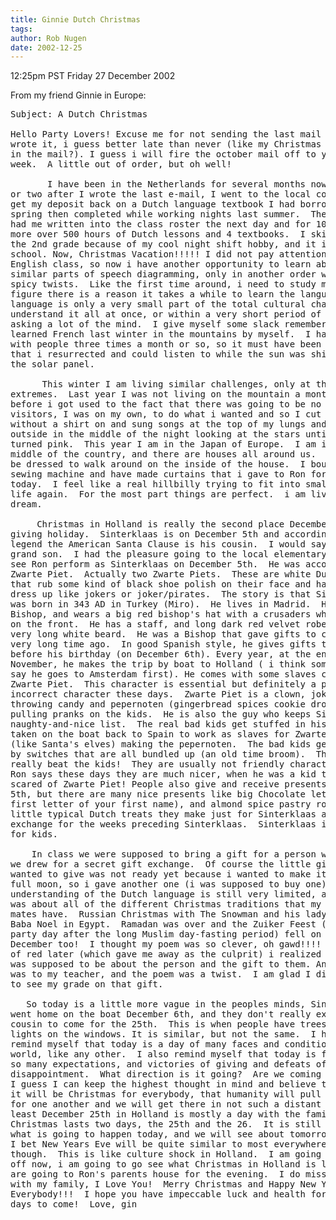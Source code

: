```yaml
---
title: Ginnie Dutch Christmas
tags: 
author: Rob Nugen
date: 2002-12-25
---
```


<p class=date>12:25pm PST Friday 27 December 2002</p>

<p>From my friend Ginnie in Europe:</p>

<pre>
Subject: A Dutch Christmas

Hello Party Lovers! Excuse me for not sending the last mail when i
wrote it, i guess better late than never (like my Christmas presents
in the mail?). I guess i will fire the october mail off to you next
week.  A little out of order, but oh well!

       I have been in the Netherlands for several months now.  The day
or two after I wrote the last e-mail, I went to the local college to
get my deposit back on a Dutch language textbook I had borrowed in the
spring then completed while working nights last summer.  The director
had me written into the class roster the next day and for 10 Euros
more over 500 hours of Dutch lessons and 4 textbooks.  I skipped into
the 2nd grade because of my cool night shift hobby, and it is back to
school. Now, Christmas Vacation!!!!! I did not pay attention in
English class, so now i have another opportunity to learn about
similar parts of speech diagramming, only in another order with some
spicy twists.  Like the first time around, i need to study more, but i
figure there is a reason it takes a while to learn the language.  A
language is only a very small part of the total cultural change.  To
understand it all at once, or within a very short period of time is
asking a lot of the mind.  I give myself some slack remembering that i
learned French last winter in the mountains by myself.  I had contact
with people three times a month or so, so it must have been the radio
that i resurrected and could listen to while the sun was shining on
the solar panel.

      This winter I am living similar challenges, only at the opposite
extremes.  Last year I was not living on the mountain a month or so
before i got used to the fact that there was going to be no surprise
visitors, I was on my own, to do what i wanted and so I cut wood
without a shirt on and sung songs at the top of my lungs and stood
outside in the middle of the night looking at the stars until the sky
turned pink.  This year I am in the Japan of Europe.  I am in the
middle of the country, and there are houses all around us.  I have to
be dressed to walk around on the inside of the house.  I bought a
sewing machine and have made curtains that i gave to Ron for Christmas
today.  I feel like a real hillbilly trying to fit into small village
life again.  For the most part things are perfect.  i am living the
dream.

     Christmas in Holland is really the second place December gift
giving holiday.  Sinterklaas is on December 5th and according to their
legend the American Santa Clause is his cousin.  I would say more his
grand son.  I had the pleasure going to the local elementary school to
see Ron perform as Sinterklaas on December 5th.  He was accompanied by
Zwarte Piet.  Actually two Zwarte Piets.  These are white Dutch guys
that rub some kind of black shoe polish on their face and hands and
dress up like jokers or joker/pirates.  The story is that Sinterklaas
was born in 343 AD in Turkey (Miro).  He lives in Madrid.  He was a
Bishop, and wears a big red bishop's hat with a crusaders white cross
on the front.  He has a staff, and long dark red velvet robes and a
very long white beard.  He was a Bishop that gave gifts to children a
very long time ago.  In good Spanish style, he gives gifts the day
before his birthday (on December 6th). Every year, at the end of
November, he makes the trip by boat to Holland ( i think some stories
say he goes to Amsterdam first). He comes with some slaves called
Zwarte Piet.  This character is essential but definitely a politically
incorrect character these days.  Zwarte Piet is a clown, joking and
throwing candy and pepernoten (gingerbread spices cookie drops) and
pulling pranks on the kids.  He is also the guy who keeps Sinterklaas'
naughty-and-nice list.  The real bad kids get stuffed in his sack and
taken on the boat back to Spain to work as slaves for Zwarte Piet
(like Santa's elves) making the pepernoten.  The bad kids get beaten
by switches that are all bundled up (an old time broom).  They used to
really beat the kids!  They are usually not friendly characters, but
Ron says these days they are much nicer, when he was a kid they were
scared of Zwarte Piet! People also give and receive presents on the
5th, but there are many nice presents like big Chocolate letters (the
first letter of your first name), and almond spice pastry rolls and
little typical Dutch treats they make just for Sinterklaas and people
exchange for the weeks preceding Sinterklaas.  Sinterklaas is mostly
for kids.

    In class we were supposed to bring a gift for a person whose name
we drew for a secret gift exchange.  Of course the little gift i
wanted to give was not ready yet because i wanted to make it on the
full moon, so i gave another one (i was supposed to buy one).  My
understanding of the Dutch language is still very limited, and my poem
was about all of the different Christmas traditions that my class
mates have.  Russian Christmas with The Snowman and his lady helper.
Baba Noel in Egypt.  Ramadan was over and the Zuiker Feest (the big
party day after the long Muslim day-fasting period) fell on the 5th of
December too!  I thought my poem was so clever, oh gawd!!!! 10 shades
of red later (which gave me away as the culprit) i realized my poem
was supposed to be about the person and the gift to them. Anyway, it
was to my teacher, and the poem was a twist.  I am glad I did not have
to see my grade on that gift.

   So today is a little more vague in the peoples minds, Sinterklaas
went home on the boat December 6th, and they don't really expect his
cousin to come for the 25th.  This is when people have trees with
lights on the windows. It is similar, but not the same.  I have to
remind myself that today is a day of many faces and conditions on our
world, like any other.  I also remind myself that today is filled with
so many expectations, and victories of giving and defeats of
disappointment.  What direction is it going?  Are we coming together?
I guess I can keep the highest thought in mind and believe thatl soon
it will be Christmas for everybody, that humanity will pull through
for one another and we will get there in not such a distant future. At
least December 25th in Holland is mostly a day with the family.
Christmas lasts two days, the 25th and the 26.  It is still a surprise
what is going to happen today, and we will see about tomorrow still.
I bet New Years Eve will be quite similar to most everywhere else
though.  This is like culture shock in Holland.  I am going to sign
off now, i am going to go see what Christmas in Holland is like.  We
are going to Ron's parents house for the evening.  I do miss being
with my family, I Love You!  Merry Christmas and Happy New Year
Everybody!!!  I hope you have impeccable luck and health for all your
days to come!  Love, gin
</pre>
